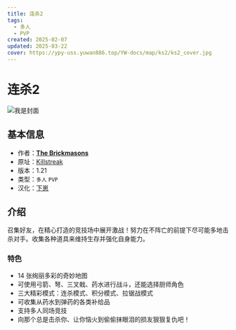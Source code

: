 ```yaml
---
title: 连杀2
tags:
  - 多人
  - PVP
created: 2025-02-07
updated: 2025-03-22
cover: https://ypy-uss.yuwan886.top/YW-docs/map/ks2/ks2_cover.jpg
---
```


# 连杀2
![我是封面](https://ypy-uss.yuwan886.top/YW-docs/map/ks2/ks2_cover.jpg)
## 基本信息

- 作者：[**The Brickmasons**](https://www.brickmasonsmc.com/home)
- 原址：[Killstreak](https://www.brickmasonsmc.com/creations/maps/killstreak)
- 版本：1.21
- 类型：`多人` `PVP`
- 汉化：[下崽](https://pan.quark.cn/s/d6333596c7d6)

## 介绍

召集好友，在精心打造的竞技场中展开激战！努力在不阵亡的前提下尽可能多地击杀对手。收集各种道具来维持生存并强化自身能力。  

### 特色

 - 14 张绚丽多彩的奇妙地图  
 - 可使用弓箭、弩、三叉戟、药水进行战斗，还能选择厨师角色  
 - 三大精彩模式：连杀模式、积分模式、拉锯战模式  
 - 可收集从药水到弹药的各类补给品  
 - 支持多人同场竞技  
 - 向那个总是击杀你、让你恼火到偷偷抹眼泪的损友狠狠复仇吧！